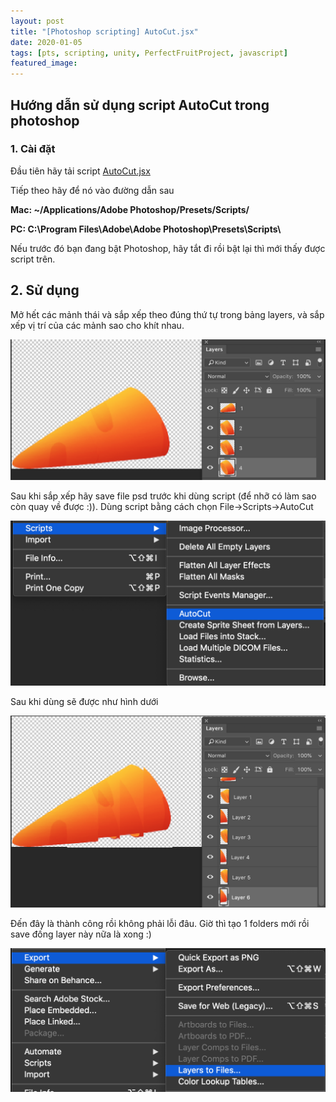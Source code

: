 ```yaml
---
layout: post
title: "[Photoshop scripting] AutoCut.jsx"
date: 2020-01-05
tags: [pts, scripting, unity, PerfectFruitProject, javascript]
featured_image:
---
```

<!--excerpt.start-->
## Hướng dẫn sử dụng script AutoCut trong photoshop
<!--excerpt.end-->
### 1. Cài đặt
Đầu tiên hãy tải script <a href="/assets/pts_script/perfect_fruit/AutoCut.jsx" download>AutoCut.jsx</a>

Tiếp theo hãy để nó vào đường dẫn sau

**Mac: ~/Applications/Adobe Photoshop/Presets/Scripts/**

**PC: C:\Program Files\Adobe\Adobe Photoshop\Presets\Scripts\\**

Nếu trước đó bạn đang bật Photoshop, hãy tắt đi rồi bật lại thì mới thấy được script trên.

## 2. Sử dụng
Mở hết các mảnh thái và sắp xếp theo đúng thứ tự trong bảng layers, và sắp xếp vị trí của các mảnh sao cho khít nhau.

![Minh hoạ 1](/assets/images/perfect-fruit-project/1.png)

Sau khi sắp xếp hãy save file psd trước khi dùng script (để nhỡ có làm sao còn quay về được :)). Dùng script bằng cách chọn File->Scripts->AutoCut

![Minh hoạ 2](/assets/images/perfect-fruit-project/2.png)

Sau khi dùng sẽ được như hình dưới

![Minh hoạ 3](/assets/images/perfect-fruit-project/3.png)

Đến đây là thành công rồi không phải lỗi đâu. Giờ thì tạo 1 folders mới rồi save đống layer này nữa là xong :)

![Minh hoạ 4](/assets/images/perfect-fruit-project/4.png)
